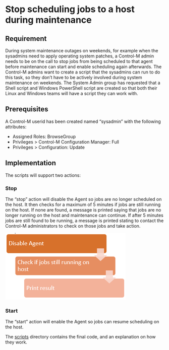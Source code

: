 # Stop scheduling jobs to a host during maintenance

## Requirement

During system maintenance outages on weekends, for example when the sysadmins 
need to apply operating system patches, a Control-M admin needs to be on the
call to stop jobs from being scheduled to that agent before maintenance can 
start and enable scheduling again afterwards. 
The Control-M admins want to create a script that the sysadmins can run to do 
this task, so they don’t have to be actively involved during system maintenance 
on weekends. 
The System Admin group has requested that a Shell script and Windows PowerShell
script are created so that both their Linux and Windows teams will have a script 
they can work with.

## Prerequisites

A Control-M userid has been created named “sysadmin” with the following attributes:
* Assigned Roles: BrowseGroup
* Privileges > Control-M Configuration Manager: Full
* Privileges > Configuration: Update

## Implementation
The scripts will support two actions:

### Stop
The “stop” action will disable the Agent so jobs are no longer scheduled on 
the host. It then checks for a maximum of 5 minutes if jobs are still running 
on the host.  If none are found, a message is printed saying that jobs are no 
longer running on the host and maintenance can continue. If after 5 minutes 
jobs are still found to be running, a message is printed stating to contact 
the Control-M administrators to check on those jobs and take action.

![Script flow](./images/stop-jobs-1.png)

### Start
The “start” action will enable the Agent so jobs can resume scheduling on 
the host.


The [scripts](./scripts) directory contains the final code, and an explanation 
on how they work.
